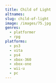 ```yaml
---
title: Child of Light
altnames:
slug: child-of-light
image: /images/75.jpg
genres:
  - platformer
  - rpg
platforms:
  - ps3
  - vita
  - ps4
  - xbox-360
  - xbox-one
  - wii-u
  - pc
---
```


